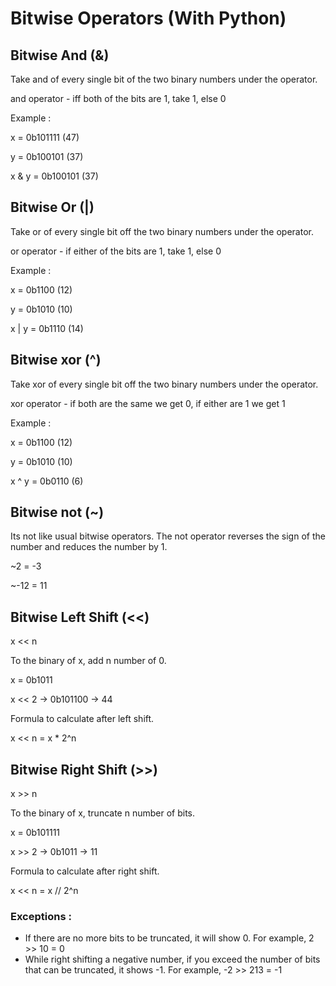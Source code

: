 # Bitwise Operators (With Python)

## Bitwise And (&)

Take and of every single bit of the two binary numbers under the operator.

and operator - iff both of the bits are 1, take 1, else 0

Example :

x = 0b101111 (47)

y = 0b100101 (37)

x & y = 0b100101 (37)

## Bitwise Or (|)

Take or of every single bit off the two binary numbers under the operator.

or operator - if either of the bits are 1, take 1, else 0


Example :

x = 0b1100 (12)

y = 0b1010 (10)

x | y = 0b1110 (14)

## Bitwise xor (^)

Take xor of every single bit off the two binary numbers under the operator.

xor operator - if both are the same we get 0, if either are 1 we get 1

Example :

x = 0b1100 (12)

y = 0b1010 (10)

x ^ y = 0b0110 (6)

## Bitwise not (~)

Its not like usual bitwise operators. The not operator reverses the sign of the number and reduces the number by 1.

~2 = -3

~-12 = 11


## Bitwise Left Shift (<<)

x << n

To the binary of x, add n number of 0.

x = 0b1011

x << 2 -> 0b101100 -> 44

Formula to calculate after left shift.

x << n = x * 2^n

## Bitwise Right Shift (>>)

x >> n

To the binary of x, truncate n number of bits.

x = 0b101111

x >> 2 -> 0b1011 -> 11

Formula to calculate after right shift.

x << n = x // 2^n

### Exceptions : 

- If there are no more bits to be truncated, it will show 0. For example, 2 >> 10 = 0
- While right shifting a negative number, if you exceed the number of bits that can be truncated, it shows -1. For example, -2 >> 213 = -1


